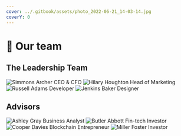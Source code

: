 ```yaml
---
cover: ../.gitbook/assets/photo_2022-06-21_14-03-14.jpg
coverY: 0
---
```


# 🔰 Our team

## **The Leadership Team**

![Simmons Archer
CEO & CFO](<../.gitbook/assets/Simmons Archer (2).png>) ![Hilary Houghton
Head of Marketing ](<../.gitbook/assets/Hilary Houghton (2).png>) ![Russell Adams
Developer](<../.gitbook/assets/Russell Adams (2).png>) ![ Jenkins Baker
Designer
](<../.gitbook/assets/Jenkins Baker (2).png>)

## Advisors

![ Ashley Gray
Business Analyst](<../.gitbook/assets/Ashley Gray (2).png>) ![ Butler Abbott
Fin-tech Investor](<../.gitbook/assets/Butler Abbott (2).png>) ![ Cooper Davies
Blockchain Entrepreneur](<../.gitbook/assets/Cooper Davies (2).png>) ![ Miller Foster
Investor](<../.gitbook/assets/Miller Foster (2).png>)
